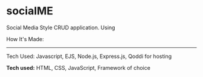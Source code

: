 # socialME
Social Media Style CRUD application. Using 



How It's Made:
<hr>
Tech Used: Javascript, EJS, Node.js, Express.js, Qoddi for hosting

**Tech used:** HTML, CSS, JavaScript, Framework of choice
